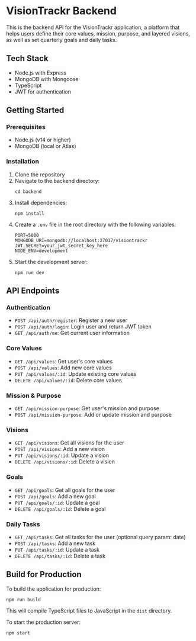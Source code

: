 # VisionTrackr Backend

This is the backend API for the VisionTrackr application, a platform that helps users define their core values, mission, purpose, and layered visions, as well as set quarterly goals and daily tasks.

## Tech Stack

- Node.js with Express
- MongoDB with Mongoose
- TypeScript
- JWT for authentication

## Getting Started

### Prerequisites

- Node.js (v14 or higher)
- MongoDB (local or Atlas)

### Installation

1. Clone the repository
2. Navigate to the backend directory:
   ```
   cd backend
   ```
3. Install dependencies:
   ```
   npm install
   ```
4. Create a `.env` file in the root directory with the following variables:
   ```
   PORT=5000
   MONGODB_URI=mongodb://localhost:27017/visiontrackr
   JWT_SECRET=your_jwt_secret_key_here
   NODE_ENV=development
   ```
5. Start the development server:
   ```
   npm run dev
   ```

## API Endpoints

### Authentication

- `POST /api/auth/register`: Register a new user
- `POST /api/auth/login`: Login user and return JWT token
- `GET /api/auth/me`: Get current user information

### Core Values

- `GET /api/values`: Get user's core values
- `POST /api/values`: Add new core values
- `PUT /api/values/:id`: Update existing core values
- `DELETE /api/values/:id`: Delete core values

### Mission & Purpose

- `GET /api/mission-purpose`: Get user's mission and purpose
- `POST /api/mission-purpose`: Add or update mission and purpose

### Visions

- `GET /api/visions`: Get all visions for the user
- `POST /api/visions`: Add a new vision
- `PUT /api/visions/:id`: Update a vision
- `DELETE /api/visions/:id`: Delete a vision

### Goals

- `GET /api/goals`: Get all goals for the user
- `POST /api/goals`: Add a new goal
- `PUT /api/goals/:id`: Update a goal
- `DELETE /api/goals/:id`: Delete a goal

### Daily Tasks

- `GET /api/tasks`: Get all tasks for the user (optional query param: date)
- `POST /api/tasks`: Add a new task
- `PUT /api/tasks/:id`: Update a task
- `DELETE /api/tasks/:id`: Delete a task

## Build for Production

To build the application for production:

```
npm run build
```

This will compile TypeScript files to JavaScript in the `dist` directory.

To start the production server:

```
npm start
``` 